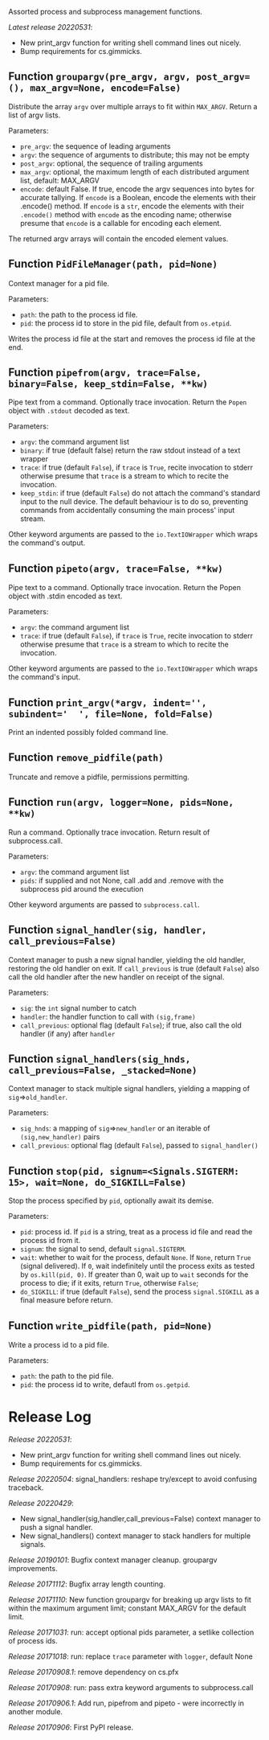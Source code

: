 Assorted process and subprocess management functions.

*Latest release 20220531*:
* New print_argv function for writing shell command lines out nicely.
* Bump requirements for cs.gimmicks.

## Function `groupargv(pre_argv, argv, post_argv=(), max_argv=None, encode=False)`

Distribute the array `argv` over multiple arrays
to fit within `MAX_ARGV`.
Return a list of argv lists.

Parameters:
* `pre_argv`: the sequence of leading arguments
* `argv`: the sequence of arguments to distribute; this may not be empty
* `post_argv`: optional, the sequence of trailing arguments
* `max_argv`: optional, the maximum length of each distributed
  argument list, default: MAX_ARGV
* `encode`: default False.
  If true, encode the argv sequences into bytes for accurate tallying.
  If `encode` is a Boolean,
  encode the elements with their .encode() method.
  If `encode` is a `str`, encode the elements with their `.encode()`
  method with `encode` as the encoding name;
  otherwise presume that `encode` is a callable
  for encoding each element.

The returned argv arrays will contain the encoded element values.

## Function `PidFileManager(path, pid=None)`

Context manager for a pid file.

Parameters:
* `path`: the path to the process id file.
* `pid`: the process id to store in the pid file,
  default from `os.etpid`.

Writes the process id file at the start
and removes the process id file at the end.

## Function `pipefrom(argv, trace=False, binary=False, keep_stdin=False, **kw)`

Pipe text from a command.
Optionally trace invocation.
Return the `Popen` object with `.stdout` decoded as text.

Parameters:
* `argv`: the command argument list
* `binary`: if true (default false)
  return the raw stdout instead of a text wrapper
* `trace`: if true (default `False`),
  if `trace` is `True`, recite invocation to stderr
  otherwise presume that `trace` is a stream
  to which to recite the invocation.
* `keep_stdin`: if true (default `False`)
  do not attach the command's standard input to the null device.
  The default behaviour is to do so,
  preventing commands from accidentally
  consuming the main process' input stream.

Other keyword arguments are passed to the `io.TextIOWrapper`
which wraps the command's output.

## Function `pipeto(argv, trace=False, **kw)`

Pipe text to a command.
Optionally trace invocation.
Return the Popen object with .stdin encoded as text.

Parameters:
* `argv`: the command argument list
* `trace`: if true (default `False`),
  if `trace` is `True`, recite invocation to stderr
  otherwise presume that `trace` is a stream
  to which to recite the invocation.

Other keyword arguments are passed to the `io.TextIOWrapper`
which wraps the command's input.

## Function `print_argv(*argv, indent='', subindent='  ', file=None, fold=False)`

Print an indented possibly folded command line.

## Function `remove_pidfile(path)`

Truncate and remove a pidfile, permissions permitting.

## Function `run(argv, logger=None, pids=None, **kw)`

Run a command. Optionally trace invocation.
Return result of subprocess.call.

Parameters:
* `argv`: the command argument list
* `pids`: if supplied and not None,
  call .add and .remove with the subprocess pid around the execution

Other keyword arguments are passed to `subprocess.call`.

## Function `signal_handler(sig, handler, call_previous=False)`

Context manager to push a new signal handler,
yielding the old handler,
restoring the old handler on exit.
If `call_previous` is true (default `False`)
also call the old handler after the new handler on receipt of the signal.

Parameters:
* `sig`: the `int` signal number to catch
* `handler`: the handler function to call with `(sig,frame)`
* `call_previous`: optional flag (default `False`);
  if true, also call the old handler (if any) after `handler`

## Function `signal_handlers(sig_hnds, call_previous=False, _stacked=None)`

Context manager to stack multiple signal handlers,
yielding a mapping of `sig`=>`old_handler`.

Parameters:
* `sig_hnds`: a mapping of `sig`=>`new_handler`
  or an iterable of `(sig,new_handler)` pairs
* `call_previous`: optional flag (default `False`), passed
  to `signal_handler()`

## Function `stop(pid, signum=<Signals.SIGTERM: 15>, wait=None, do_SIGKILL=False)`

Stop the process specified by `pid`, optionally await its demise.

Parameters:
* `pid`: process id.
  If `pid` is a string, treat as a process id file and read the
  process id from it.
* `signum`: the signal to send, default `signal.SIGTERM`.
* `wait`: whether to wait for the process, default `None`.
  If `None`, return `True` (signal delivered).
  If `0`, wait indefinitely until the process exits as tested by
  `os.kill(pid, 0)`.
  If greater than 0, wait up to `wait` seconds for the process to die;
  if it exits, return `True`, otherwise `False`;
* `do_SIGKILL`: if true (default `False`),
  send the process `signal.SIGKILL` as a final measure before return.

## Function `write_pidfile(path, pid=None)`

Write a process id to a pid file.

Parameters:
* `path`: the path to the pid file.
* `pid`: the process id to write, defautl from `os.getpid`.

# Release Log



*Release 20220531*:
* New print_argv function for writing shell command lines out nicely.
* Bump requirements for cs.gimmicks.

*Release 20220504*:
signal_handlers: reshape try/except to avoid confusing traceback.

*Release 20220429*:
* New signal_handler(sig,handler,call_previous=False) context manager to push a signal handler.
* New signal_handlers() context manager to stack handlers for multiple signals.

*Release 20190101*:
Bugfix context manager cleanup. groupargv improvements.

*Release 20171112*:
Bugfix array length counting.

*Release 20171110*:
New function groupargv for breaking up argv lists to fit within the maximum argument limit; constant MAX_ARGV for the default limit.

*Release 20171031*:
run: accept optional pids parameter, a setlike collection of process ids.

*Release 20171018*:
run: replace `trace` parameter with `logger`, default None

*Release 20170908.1*:
remove dependency on cs.pfx

*Release 20170908*:
run: pass extra keyword arguments to subprocess.call

*Release 20170906.1*:
Add run, pipefrom and pipeto - were incorrectly in another module.

*Release 20170906*:
First PyPI release.
